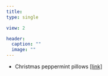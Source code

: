 ```yaml
---
title: 
type: single

view: 2

header:
  caption: ""
  image: ""
---
```


* Christmas peppermint pillows [[link]](https://www.youtube.com/watch?v=cbMhZ4kwLKk)
